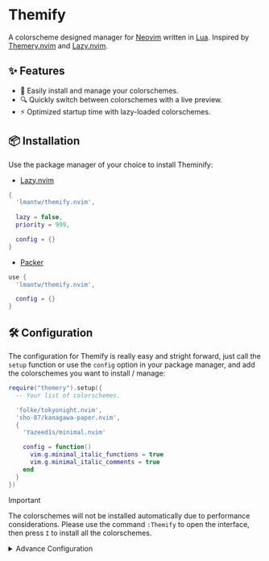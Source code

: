 # Themify
A colorscheme designed manager for [Neovim](https://neovim.io) written in [Lua](https://www.lua.org). Inspired by [Themery.nvim](https://github.com/zaldih/themery.nvim) and [Lazy.nvim](https://github.com/folke/lazy.nvim).

## ✨ Features
* 🎨 Easily install and manage your colorschemes.
* 🔍 Quickly switch between colorschemes with a live preview.
* ⚡️ Optimized startup time with lazy-loaded colorschemes.

## 📦 Installation
Use the package manager of your choice to install Theminify:

* [Lazy.nvim](https://github.com/folke/lazy.nvim)
```lua
{
  'lmantw/themify.nvim',
    
  lazy = false,
  priority = 999,

  config = {}
}
```

* [Packer](https://github.com/wbthomason/packer.nvim)
```lua
use {
  'lmantw/themify.nvim',

  config = {}
}
```

## 🛠 Configuration
The configuration for Themify is really easy and stright forward, just call the `setup` function or use the `config` option in your package manager, and add the colorschemes you want to install / manage:

```lua
require("themery").setup({
  -- Your list of colorschemes.

  'folke/tokyonight.nvim',
  'sho-87/kanagawa-paper.nvim',
  {
    'Yazeed1s/minimal.nvim'

    config = function()
      vim.g.minimal_italic_functions = true
      vim.g.minimal_italic_comments = true
    end
  }
})
```

> [!IMPORTANT]
> The colorschemes will not be installed automatically due to performance considerations. Please use the command `:Themify` to open the interface, then press `I` to install all the colorschemes.

<details>
  <summary>Advance Configuration</summary>

  ```lua
    {
      'folke/tokyonight.nvim',

      config = function()
        -- The function run after the colorscheme is loaded.
      end,

      -- A colorscheme can have multiple themes, you can use the option below to only show the themes you want.

      whitelist = {},
      blacklist = {} -- Not implemented yet.
    }
  ```
</details> 
